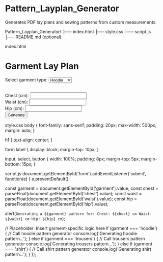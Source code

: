 # Pattern_Layplan_Generator
Generates PDF lay plans and sewing patterns from custom measurements.

Pattern_Layplan_Generator/
├── index.html
├── style.css
├── script.js
├── README.md (optional)

index.html
<!DOCTYPE html>
<html>
<head>
  <title>Lay Plan Generator</title>
  <link rel="stylesheet" href="style.css">
</head>
<body>
  <h1>Garment Lay Plan</h1>
  <form id="form">
  <label for="garment">Select garment type:</label>
  <select id="garment" name="garment">
    <option value="hoodie">Hoodie</option>
    <option value="trousers">Trousers</option>
    <option value="shirt">Shirt</option>
  </select>
  <br><br>

  <label>Chest (cm):</label>
  <input type="number" id="chest"><br>
  <label>Waist (cm):</label>
  <input type="number" id="waist"><br>
  <label>Hip (cm):</label>
  <input type="number" id="hip"><br>
  <button>Generate</button>
</form>

  <script src="script.js"></script>
</body>
</html>

style.css
body {
  font-family: sans-serif;
  padding: 20px;
  max-width: 500px;
  margin: auto;
}

h1 {
  text-align: center;
}

form label {
  display: block;
  margin-top: 10px;
}

input, select, button {
  width: 100%;
  padding: 8px;
  margin-top: 5px;
  margin-bottom: 15px;
}

script.js
document.getElementById('form').addEventListener('submit', function(e) {
  e.preventDefault();

  const garment = document.getElementById('garment').value;
  const chest = parseFloat(document.getElementById('chest').value);
  const waist = parseFloat(document.getElementById('waist').value);
  const hip = parseFloat(document.getElementById('hip').value);

  alert(`Generating a ${garment} pattern for:
Chest: ${chest} cm
Waist: ${waist} cm
Hip: ${hip} cm`);

  // Placeholder: Insert garment-specific logic here
  if (garment === 'hoodie') {
    // Call hoodie pattern generator
    console.log('Generating hoodie pattern...');
  } else if (garment === 'trousers') {
    // Call trousers pattern generator
    console.log('Generating trousers pattern...');
  } else if (garment === 'shirt') {
    // Call shirt pattern generator
    console.log('Generating shirt pattern...');
  }
});
